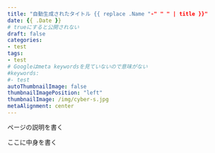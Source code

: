 ```yaml
---
title: "自動生成されたタイトル {{ replace .Name "-" " " | title }}"
date: {{ .Date }}
# trueにすると公開されない
draft: false
categories:
- test
tags:
- test
# Googleはmeta keywordsを見ていないので意味がない
#keywords:
#- test
autoThumbnailImage: false
thumbnailImagePosition: "left"
thumbnailImage: /img/cyber-s.jpg
metaAlignment: center
---
```

ページの説明を書く
<!--more-->

ここに中身を書く

